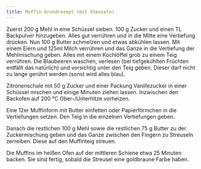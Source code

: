 ```yaml
---
title: Muffin Grundrezept (mit Steuseln)
---
```




Zuerst 200 g Mehl in eine Schüssel sieben. 100 g Zucker und einen TL Backpulver hinzugeben. Alles gut verrühren und in die Mitte eine Vertiefung drücken. 
Nun 100 g Butter schmelzen und etwas abkühlen lassen. Mit einem Eiern und 125ml Milch verrühren und das Ganze in die Vertiefung der Mehlmischung geben. Alles mit einem Kochlöffel grob zu einem Teig verrühren. 
Die Blaubeeren waschen, verlesen (bei tiefgekühlten Früchten entfällt das natürlich) und vorsichtig unter den Teig geben. Dieser darf nicht zu lange gerührt werden (sonst wird alles blau). 

 Zitronenschale mit 50 g Zucker und einer Packung Vanillezucker in einer Schüssel mischen und einige Minuten ziehen lassen. Inzwischen den Backofen auf 200 °C Ober-/Unterhitze vorheizen. 

Eine 12er Muffinform mit Butter einfetten oder Papierförmchen in die Vertiefungen setzen. Den Teig in die einzelnen Vertiefungen geben. 

Danach die restlichen 100 g Mehl sowie die restlichen 75 g Butter zu der Zuckermischung geben und das Ganze zwischen den Fingern zu Streuseln zerreiben. Diese auf den Muffinteig streuen. 

Die Muffins im heißen Ofen auf der mittleren Schiene etwa 25 Minuten backen. Sie sind fertig, sobald die Streusel eine goldbraune Farbe haben.